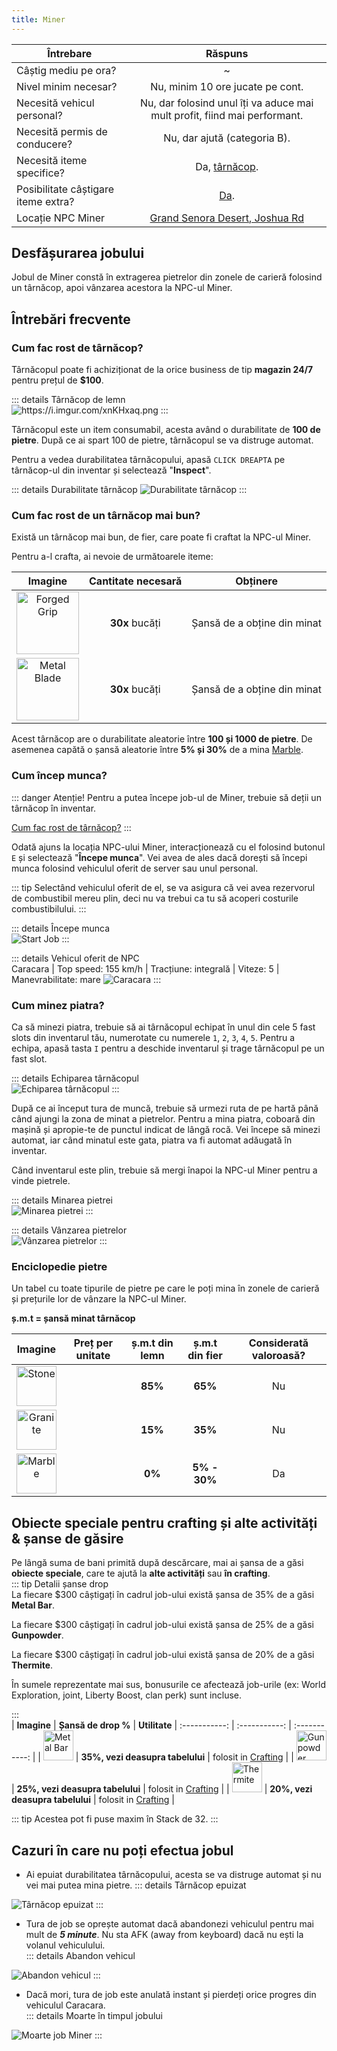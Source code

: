 ```yaml
---
title: Miner
---
```


| Întrebare   | Răspuns |
| ----------- | :-----------: |
| Câștig mediu pe ora? | ~<Dinero :amount='1500' /> |
| Nivel minim necesar? | Nu, minim 10 ore jucate pe cont. |
| Necesită vehicul personal? | Nu, dar folosind unul îți va aduce mai mult profit, fiind mai performant. |
| Necesită permis de conducere? | Nu, dar ajută (categoria B). |
| Necesită iteme specifice? | Da, [târnăcop](#cum-fac-rost-de-tarnacop). |
| Posibilitate câștigare iteme extra? | [Da](#obiecte-speciale-pentru-crafting-si-alte-activitati-sanse-de-gasire). |
| Locație NPC Miner | [Grand Senora Desert, Joshua Rd](https://i.imgur.com/1ONfXp8.png) |

## Desfășurarea jobului  

Jobul de Miner constă în extragerea pietrelor din zonele de carieră folosind un târnăcop, apoi vânzarea acestora la NPC-ul Miner.

## Întrebări frecvente

### Cum fac rost de târnăcop?

Târnăcopul poate fi achiziționat de la orice business de tip **magazin 24/7** pentru prețul de **$100**.

::: details Târnăcop de lemn  
<Image src="https://i.imgur.com/xnKHxaq.png" alt="https://i.imgur.com/xnKHxaq.png" />
:::

Târnăcopul este un item consumabil, acesta având o durabilitate de **100 de pietre**. După ce ai spart 100 de pietre, târnăcopul se va distruge automat.

Pentru a vedea durabilitatea târnăcopului, apasă `CLICK DREAPTA` pe târnăcop-ul din inventar și selectează "**Inspect**".

::: details Durabilitate târnăcop
<Image src="https://i.imgur.com/GL8EWR0.png" alt="Durabilitate târnăcop" />
:::

### Cum fac rost de un târnăcop mai bun?

Există un târnăcop mai bun, de fier, care poate fi craftat la NPC-ul Miner.

Pentru a-l crafta, ai nevoie de următoarele iteme:

| Imagine | Cantitate necesară | Obținere |
| :---: | :---: | :---: |
| <Image src="https://i.imgur.com/i3Jt8cc.png" alt="Forged Grip" width="100" label="Forged Grip" /> | **30x** bucăți | Șansă de a obține din minat |
| <Image src="https://i.imgur.com/DBgM7yn.png" alt="Metal Blade" width="100" label="Metal Blade" /> | **30x** bucăți | Șansă de a obține din minat |

Acest târnăcop are o durabilitate aleatorie între **100 și 1000 de pietre**.  De asemenea capătă o șansă aleatorie între **5% și 30%** de a mina [Marble](#enciclopedie-pietre).

### Cum încep munca?

::: danger Atenție!
Pentru a putea începe job-ul de Miner, trebuie să deții un târnăcop în inventar. 

[Cum fac rost de târnăcop?](#cum-fac-rost-de-tarnacop)
:::

Odată ajuns la locația NPC-ului Miner, interacționează cu el folosind butonul `E` și selectează "**Începe munca**". Vei avea de ales dacă dorești să începi munca folosind vehiculul oferit de server sau unul personal. 

::: tip
Selectând vehiculul oferit de el, se va asigura că vei avea rezervorul de combustibil mereu plin, deci nu va trebui ca tu să acoperi costurile combustibilului.
:::

::: details Începe munca  
  <Image src="https://i.imgur.com/iTOr2Hv.gif" alt="Start Job" />
:::  

::: details Vehicul oferit de NPC  
  Caracara | Top speed: 155 km/h | Tracțiune: integrală | Viteze: 5 | Manevrabilitate: mare 
  <Image src="https://i.imgur.com/Hdi0Y0C.png" alt="Caracara" />
::: 

### Cum minez piatra?

Ca să minezi piatra, trebuie să ai târnăcopul echipat în unul din cele 5 fast slots din inventarul tău, numerotate cu numerele `1`, `2`, `3`, `4`, `5`. Pentru a echipa, apasă tasta `I` pentru a deschide inventarul și trage târnăcopul pe un fast slot.

::: details Echiparea târnăcopul  
  <Image src="https://i.imgur.com/trIAcc2.gif" alt="Echiparea târnăcopul" />
:::  

După ce ai început tura de muncă, trebuie să urmezi ruta de pe hartă până când ajungi la zona de minat a pietrelor. Pentru a mina piatra, coboară din mașină și apropie-te de punctul indicat de lângă rocă. Vei începe să minezi automat, iar când minatul este gata, piatra va fi automat adăugată în inventar. 

Când inventarul este plin, trebuie să mergi înapoi la NPC-ul Miner pentru a vinde pietrele.

::: details Minarea pietrei  
  <Image src="https://i.imgur.com/sVFI4zl.gif" alt="Minarea pietrei" />
::: 

::: details Vânzarea pietrelor  
  <Image src="https://i.imgur.com/XebMc3B.gif" alt="Vânzarea pietrelor" />
:::

### Enciclopedie pietre

Un tabel cu toate tipurile de pietre pe care le poți mina în zonele de carieră și prețurile lor de vânzare la NPC-ul Miner.

**ș.m.t = șansă minat târnăcop**

| **Imagine** | **Preț** per unitate | **ș.m.t din lemn** | **ș.m.t din fier** | **Considerată valoroasă?** |
| :-----------: | :-----------: | :-----------: | :-----------: | :-----------: |
| <Image src="https://i.imgur.com/cwMdibq.png" alt="Stone" width="64" label="Stone" /> | **<Dinero :amount='15' />** | **85%** | **65%** | Nu |
| <Image src="https://i.imgur.com/XyOLRvH.png" alt="Granite" width="64" label="Granite" /> | **<Dinero :amount='19' />** | **15%** | **35%** | Nu |
| <Image src="https://i.imgur.com/4UoM5HC.png" alt="Marble" width="64" label="Marble" /> | **<Dinero :amount='25' />** | **0%** | **5% - 30%** | Da |

## Obiecte speciale pentru crafting și alte activități & șanse de găsire  

Pe lângă suma de bani primită după descărcare, mai ai șansa de a găsi **obiecte speciale**, care te ajută la **alte activități** sau **în crafting**.  
::: tip Detalii șanse drop  
La fiecare $300 câștigați în cadrul job-ului există șansa de 35% de a găsi **Metal Bar**.

La fiecare $300 câștigați în cadrul job-ului există șansa de 25% de a găsi **Gunpowder**.

La fiecare $300 câștigați în cadrul job-ului există șansa de 20% de a găsi **Thermite**.

În sumele reprezentate mai sus, bonusurile ce afectează job-urile (ex: World Exploration, joint, Liberty Boost, clan perk) sunt incluse.

:::  
| **Imagine** | **Șansă de drop %** | **Utilitate**
| :-----------: | :-----------: | :-----------: |
| <Image src="https://i.imgur.com/wy3nrJG.png" alt="Metal Bar" width="48" label="Metal Bar" /> |  **35%, vezi deasupra tabelului**  | folosit in [Crafting](../general/crafting) |
| <Image src="https://i.imgur.com/Ub9vSWq.png" alt="Gunpowder" width="48" label="Gunpowder" /> | **25%, vezi deasupra tabelului** | folosit in [Crafting](../general/crafting) |
| <Image src="https://i.imgur.com/2yZmE5w.png" alt="Thermite" width="48" label="Thermite" /> | **20%, vezi deasupra tabelului** | folosit in [Crafting](../general/crafting) |

::: tip Acestea pot fi puse maxim în Stack de 32.
:::

## Cazuri în care nu poți efectua jobul  
 
- Ai epuiat durabilitatea târnăcopului, acesta se va distruge automat și nu vei mai putea mina pietre.
::: details Târnăcop epuizat  
 <Image src="https://i.imgur.com/c67aVXW.png" alt="Târnăcop epuizat" />
:::

- Tura de job se oprește automat dacă abandonezi vehiculul pentru mai mult de _**5 minute**_. Nu sta AFK (away from keyboard) dacă nu ești la volanul vehiculului.  
::: details Abandon vehicul  
 <Image src="https://i.imgur.com/L6ut45T.png" alt="Abandon vehicul" />  
:::  

- Dacă mori, tura de job este anulată instant și pierdeți orice progres din vehiculul Caracara.  
::: details Moarte în timpul jobului  
 <Image src="https://i.imgur.com/9oNK7SN.png" alt="Moarte job Miner" />  
:::  
